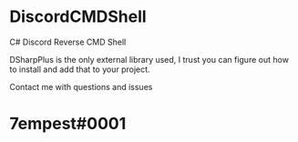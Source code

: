 # DiscordCMDShell
C# Discord Reverse CMD Shell


DSharpPlus is the only external library used, I trust you can figure out how to install and add that to your project.

Contact me with questions and issues 
# 7empest#0001
